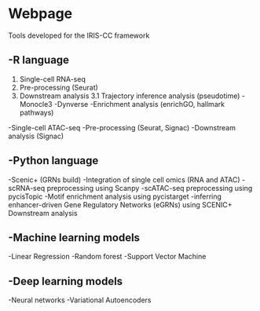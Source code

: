 # Webpage
Tools developed for the IRIS-CC framework

-R language
-
1. Single-cell RNA-seq
  2. Pre-processing (Seurat)
  3. Downstream analysis
    3.1 Trajectory inference analysis (pseudotime)
      -Monocle3
      -Dynverse
    -Enrichment analysis (enrichGO, hallmark pathways)
     
-Single-cell ATAC-seq
  -Pre-processing (Seurat, Signac)
  -Downstream analysis (Signac)


-Python language
-
-Scenic+ (GRNs build)
  -Integration of single cell omics (RNA and ATAC)
    -scRNA-seq preprocessing using Scanpy
    -scATAC-seq preprocessing using pycisTopic
    -Motif enrichment analysis using pycistarget
    -inferring enhancer-driven Gene Regulatory Networks (eGRNs) using SCENIC+
Downstream analysis

-Machine learning models
-
  -Linear Regression
  -Random forest
  -Support Vector Machine
  
-Deep learning models
-
 -Neural networks
 -Variational Autoencoders

